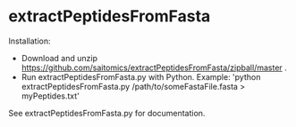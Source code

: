 extractPeptidesFromFasta
========================

Installation: 

* Download and unzip https://github.com/saitomics/extractPeptidesFromFasta/zipball/master .
* Run extractPeptidesFromFasta.py with Python.  Example: 'python extractPeptidesFromFasta.py /path/to/someFastaFile.fasta > myPeptides.txt'

See extractPeptidesFromFasta.py for documentation.

